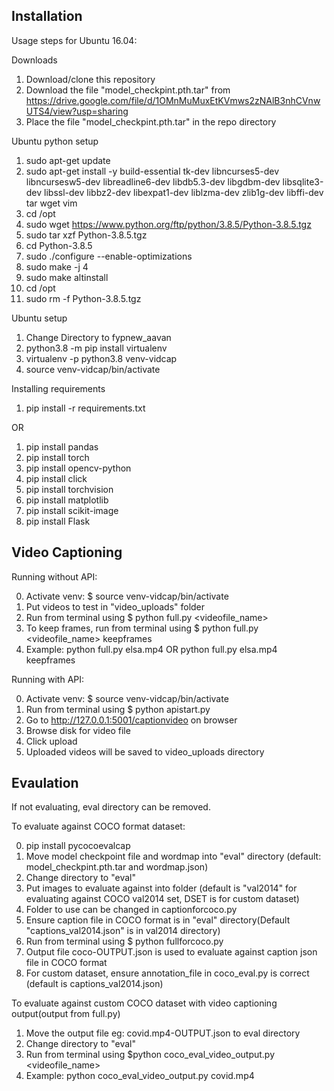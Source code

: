 ## Installation
Usage steps for Ubuntu 16.04:

Downloads
1. Download/clone this repository
2. Download the file "model_checkpint.pth.tar" from https://drive.google.com/file/d/1OMnMuMuxEtKVmws2zNAlB3nhCVnwUTS4/view?usp=sharing
3. Place the file "model_checkpint.pth.tar" in the repo directory

Ubuntu python setup
1. sudo apt-get update
2. sudo apt-get install -y build-essential tk-dev libncurses5-dev libncursesw5-dev libreadline6-dev libdb5.3-dev libgdbm-dev libsqlite3-dev libssl-dev libbz2-dev libexpat1-dev liblzma-dev zlib1g-dev libffi-dev tar wget vim
3. cd /opt
4. sudo wget https://www.python.org/ftp/python/3.8.5/Python-3.8.5.tgz
5. sudo tar xzf Python-3.8.5.tgz
6. cd Python-3.8.5
7. sudo ./configure --enable-optimizations
8. sudo make -j 4
9. sudo make altinstall
10. cd /opt
11. sudo rm -f Python-3.8.5.tgz

Ubuntu setup
1. Change Directory to fypnew_aavan
2. python3.8 -m pip install virtualenv
3. virtualenv -p python3.8 venv-vidcap
4. source venv-vidcap/bin/activate

Installing requirements
1. pip install -r requirements.txt

OR
1. pip install pandas
2. pip install torch
3. pip install opencv-python
4. pip install click
5. pip install torchvision
6. pip install matplotlib
7. pip install scikit-image
8. pip install Flask

## Video Captioning

Running without API:

0. Activate venv: $ source venv-vidcap/bin/activate
1. Put videos to test in "video_uploads" folder
2. Run from terminal using $ python full.py <videofile_name>
3. To keep frames, run from terminal using $ python full.py <videofile_name> keepframes
4. Example: python full.py elsa.mp4 OR python full.py elsa.mp4 keepframes

Running with API:

0. Activate venv: $ source venv-vidcap/bin/activate
1. Run from terminal using $ python apistart.py 
2. Go to http://127.0.0.1:5001/captionvideo on browser
3. Browse disk for video file
4. Click upload
5. Uploaded videos will be saved to video_uploads directory

## Evaulation
If not evaluating, eval directory can be removed.

To evaluate against COCO format dataset:

0. pip install pycocoevalcap
1. Move model checkpoint file and wordmap into "eval" directory (default: model_checkpint.pth.tar and wordmap.json) 
2. Change directory to "eval"
3. Put images to evaluate against into folder (default is "val2014" for evaluating against COCO val2014 set, DSET is for custom dataset)
4. Folder to use can be changed in captionforcoco.py
5. Ensure caption file in COCO format is in "eval" directory(Default "captions_val2014.json" is in val2014 directory)
6. Run from terminal using $ python fullforcoco.py
7. Output file coco-OUTPUT.json is used to evaluate against caption json file in COCO format 
8. For custom dataset, ensure annotation_file in coco_eval.py is correct (default is captions_val2014.json)



To evaluate against custom COCO dataset with video captioning output(output from full.py)
1. Move the output file eg: covid.mp4-OUTPUT.json to eval directory
2. Change directory to "eval"
3. Run from terminal using $python coco_eval_video_output.py <videofile_name> 
4. Example: python coco_eval_video_output.py covid.mp4

